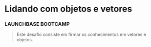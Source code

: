 # Lidando com objetos e vetores

### LAUNCHBASE BOOTCAMP

> Este desafio consiste em firmar os conhecimentos em vetores e objetos.